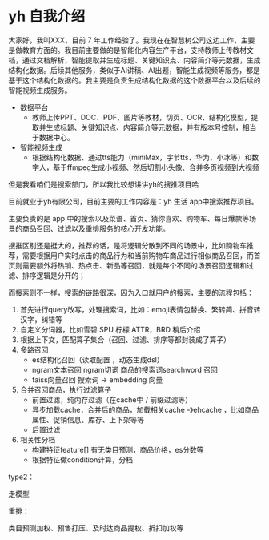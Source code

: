 # yh 自我介绍

大家好，我叫XXX，目前 7 年工作经验了。我现在在智慧树公司这边工作，主要是做教育方面的。我目前主要做的是智能化内容生产平台，支持教师上传教材文档，通过文档解析，智能提取并生成标题、关键知识点、内容简介等元数据，生成结构化数据。后续其他服务，类似于AI讲稿、AI出题，智能生成视频等服务，都是基于这个结构化数据的。我主要是负责生成结构化数据的这个数据平台以及后续的智能视频生成服务。

- 数据平台
  - 教师上传PPT、DOC、PDF、图片等教材，切页、OCR、结构化模型，提取并生成标题、关键知识点、内容简介等元数据，并有版本号控制，相当于数据中心。
- 智能视频生成
  - 根据结构化数据、通过tts能力（miniMax，字节tts、华为、小冰等）和数字人，基于ffmpeg生成小视频、然后切割小头像、合并多页视频到大视频

但是我看咱们是搜索部门，所以我比较想讲讲yh的搜推项目哈

目前就业于yh有限公司，目前主要的工作内容是：yh 生活 app中搜索推荐项目。  

主要负责的是 app 中的搜索以及菜谱、首页、猜你喜欢、购物车、每日爆款等场景的商品召回、过滤以及重排服务的核心开发功能。

搜推区别还是挺大的，推荐的话，是将逻辑分散到不同的场景中，比如购物车推荐，需要根据用户实时点击的商品行为和当前购物车商品进行相似商品召回，而首页则需要额外将热销、热点击、新品等召回，就是每个不同的场景召回逻辑和过滤、排序逻辑是分开的；

而搜索则不一样，搜索的链路很深，因为入口就用户的搜索，主要的流程包括：

1. 首先进行query改写，处理搜索词，比如：emoji表情包替换、繁转简、拼音转汉字，纠错等
2. 自定义分词器，比如雪碧 SPU 柠檬 ATTR，BRD 稍后介绍 
3. 根据上下文，匹配算子集合（召回、过滤、排序等都封装成了算子）
4. 多路召回  
   - es结构化召回（读取配置 ，动态生成dsl）
   - ngram文本召回 ngram切词 商品的搜索词searchword 召回 
   - faiss向量召回 搜索词 -> embedding 向量  
5. 合并召回商品，执行过滤算子
   - 前置过滤，纯内存过滤（在cache中 / 前缀过滤等）
   - 异步加载cache，合并后的商品，加载相关cache -》ehcache ，比如商品属性、促销信息、库存、上下架等等
   - 后置过滤  
6. 相关性分档 
   - 构建特征feature[] 有无类目预测，商品价格，es分数等  
   - 根据特征做condition计算，分档

type2：

走模型 

重排：  

类目预测加权、预售打压、及时达商品提权、折扣加权等

‍

‍

‍

‍

‍

‍

‍

‍

‍
